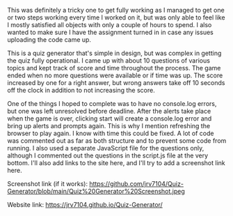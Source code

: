 This was definitely a tricky one to get fully working as I managed to get one or two steps working every time I worked on it, but was only able to feel like I mostly satisfied all objects with only a couple of hours to spend. I also wanted to make sure I have the assignment turned in in case any issues uploading the code came up.

This is a quiz generator that's simple in design, but was complex in getting the quiz fully operational. I came up with about 10 questions of various topics and kept track of score and time throughout the process. The game ended when no more questions were available or if time was up. The score increased by one for a right answer, but wrong answers take off 10 seconds off the clock in addition to not increasing the score.

One of the things I hoped to complete was to have no console.log errors, but one was left unresolved before deadline. After the alerts take place when the game is over, clicking start will create a console.log error and bring up alerts and prompts again. This is why I mention refreshing the browser to play again. I know with time this could be fixed. A lot of code was commented out as far as both structure and to prevent some code from running. I also used a separate JavaScript file for the questions only, although I commented out the questions in the script.js file at the very bottom. I'll also add links to the site here, and I'll try to add a screenshot link here.

Screenshot link (if it works): https://github.com/jrv7104/Quiz-Generator/blob/main/Quiz%20Generator%20Screenshot.jpeg

Website link: https://jrv7104.github.io/Quiz-Generator/
